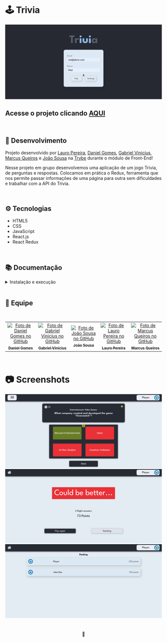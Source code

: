 # 🕹️ Trivia

![Preview Projeto](./imgs/Readme-gif.gif)

## Acesse o projeto clicando <a href="https://lauropera.github.io/trivia/">AQUI</a>

<br />

## 📡 Desenvolvimento

Projeto desenvolvido por <a href="https://www.linkedin.com/in/lauro-pereira-sr/" target="_blank">Lauro Pereira</a>, <a href="https://www.linkedin.com/in/daniel-gomes-645096226/" target="_blank">Daniel Gomes</a>, <a href="https://www.linkedin.com/in/gabrielvinicius-es/" target="_blank">Gabriel Vinicíus</a>, <a href="https://www.linkedin.com/in/mrkdavi/" target="_blank">Marcus Queiros</a> e <a href="https://www.linkedin.com/in/rsajoao/" target="_blank">João Sousa</a> na <a href="https://betrybe.com/" target="_blank">Trybe</a> durante o módulo de Front-End!

Nesse projeto em grupo desenvolvemos uma aplicação de um jogo Trivia, de perguntas e respostas. Colocamos em prática o Redux, ferramenta que nos permite passar informações de uma página para outra sem dificuldades e trabalhar com a API do Trivia.

<br />

## ⚙️ Tecnologias

- HTML5
- CSS
- JavaScript
- React.js
- React Redux

<br />

## 📚 Documentação

  <details>
    <summary>Instalação e execução</summary>
    <br />

- Faça o fork do repositório:
  Tutorial [AQUI](https://github.com/UNIVALI-LITE/Portugol-Studio/wiki/Fazendo-um-Fork-do-reposit%C3%B3rio)
- Abra seu terminal e navegue até a pasta onde preferir alocar o projeto.

- Clone o repositório:

  ```sh
    git clone git@github.com:"SeuNomeNoGitHub"/trivia.git
  ```

- Apos ter o repositório clonado em sua maquina, execute este comando para acessar a parta do projeto:

  ```sh
    cd trivia
  ```

- Dentro da pasta do projeto, execute o comando abaixo para instalar as dependências do projeto:

  Caso utilize o npm:

  ```sh
    npm install
  ```

  Caso utilize o yarn:

  ```sh
    yarn install
  ```

- Dentro da pasta do projeto, execute o comando abaixo para iniciar o servidor do projeto:

      Caso utilize o npm:

      ```sh
        npm start
      ```

      Caso utilize o yarn:

      ```sh
        yarn start
      ```

  O aplicativo sera executado em modo de desenvolvimento.
  Abrindo na porta padrão que o React usa: <http://localhost:3000/> em seu navegador.

    </details>
  <br />

## 👥 Equipe

<br />
<table>
  <tr>
      <td align="center">
      <a href="https://github.com/DanielGomesTB">
        <img src="https://avatars.githubusercontent.com/u/94488387?v=4" width="100px;" alt="Foto de Daniel Gomes no GitHub"/><br>
        <sub>
          <b>Daniel Gomes</b>
        </sub>
      </a>
    </td>
      <td align="center">
      <a href="https://github.com/gabriel-user">
        <img src="https://avatars.githubusercontent.com/u/77455774?v=4" width="100px;" alt="Foto de Gabriel Vinicíus no GitHub"/><br>
        <sub>
          <b>Gabriel Vinicíus</b>
        </sub>
      </a>
    </td>
        <td align="center">
      <a href="https://github.com/rsajoao">
        <img src="https://avatars.githubusercontent.com/u/91297561?v=4" width="100px;" alt="Foto de João Sousa no GitHub"/><br>
        <sub>
          <b>João Sousa</b>
        </sub>
      </a>
    </td>
    <td align="center">
      <a href="https://github.com/lauropera">
        <img src="https://avatars.githubusercontent.com/u/96854380?v=4" width="100px;" alt="Foto de Lauro Pereira no GitHub"/><br>
        <sub>
          <b>Lauro Pereira</b>
        </sub>
      </a>
    </td>
    <td align="center">
      <a href="https://github.com/mrkdavi">
        <img src="https://avatars.githubusercontent.com/u/57959472?v=4" width="100px;" alt="Foto de Marcus Queiros no GitHub"/><br>
        <sub>
          <b>Marcus Queiros</b>
        </sub>
      </a>
    </td>
  </tr>
</table>

<br />

# 📷 Screenshots

![PC Screenshot](./imgs/screenshot-1.png)
![PC Screenshot](./imgs/screenshot-2.png)
![PC Screenshot](./imgs/screenshot-3.png)

#

<div>
  <p align="center">🍐</p>
</div>
